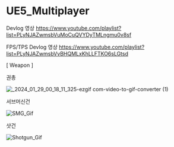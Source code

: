 # UE5_Multiplayer

Devlog 영상
https://www.youtube.com/playlist?list=PLyNJAZwmsbVuMoCuQVYDyTMLngmu0v8sf

FPS/TPS Devlog 영상
https://www.youtube.com/playlist?list=PLyNJAZwmsbVvBHQMLxKhLLFTKO6sLGtsd


[ Weapon ]
</p>

권총
</p>

![_2024_01_29_00_18_11_325-ezgif com-video-to-gif-converter (1)](https://github.com/Desi9nerd/UE5_Multiplayer/assets/97824341/b3492aee-87ae-4b0a-b987-45d9dfd1fae7)


서브머신건
</p>

![SMG_Gif](https://github.com/Desi9nerd/UE5_Multiplayer/assets/97824341/4cf8b998-51d2-41a7-a7ee-d7789653deca)


샷건
</p>

![Shotgun_Gif](https://github.com/Desi9nerd/UE5_Multiplayer/assets/97824341/13da44df-aaac-43e8-81c1-2fd0b78847f1)
